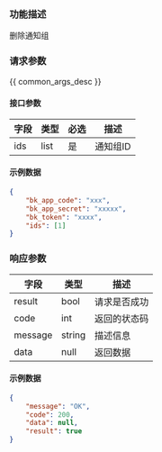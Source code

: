 ### 功能描述

删除通知组

### 请求参数

{{ common_args_desc }}

#### 接口参数

| 字段 | 类型 | 必选 | 描述     |
| ---- | ---- | ---- | -------- |
| ids  | list | 是   | 通知组ID |

#### 示例数据

```json
{
    "bk_app_code": "xxx",
    "bk_app_secret": "xxxxx",
    "bk_token": "xxxx",
    "ids": [1]
}
```

### 响应参数

| 字段    | 类型   | 描述         |
| ------- | ------ | ------------ |
| result  | bool   | 请求是否成功 |
| code    | int    | 返回的状态码 |
| message | string | 描述信息     |
| data    | null   | 返回数据     |

#### 示例数据

```json
{
    "message": "OK",
    "code": 200,
    "data": null,
    "result": true
}
```
